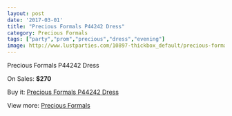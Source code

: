 ```yaml
---
layout: post
date: '2017-03-01'
title: "Precious Formals P44242 Dress"
category: Precious Formals
tags: ["party","prom","precious","dress","evening"]
image: http://www.lustparties.com/10897-thickbox_default/precious-formals-p44242-dress.jpg
---
```

Precious Formals P44242 Dress

On Sales: **$270**
<a href="https://www.lustparties.com/en/precious-formals/3800-precious-formals-p44242-dress.html"><amp-img layout="responsive" width="600" height="600" src="//www.lustparties.com/10897-thickbox_default/precious-formals-p44242-dress.jpg" alt="Precious Formals P44242 Dress 0" /></a>

Buy it: [Precious Formals P44242 Dress](https://www.lustparties.com/en/precious-formals/3800-precious-formals-p44242-dress.html "Precious Formals P44242 Dress")

View more: [Precious Formals](https://www.lustparties.com/en/18-precious-formals "Precious Formals")